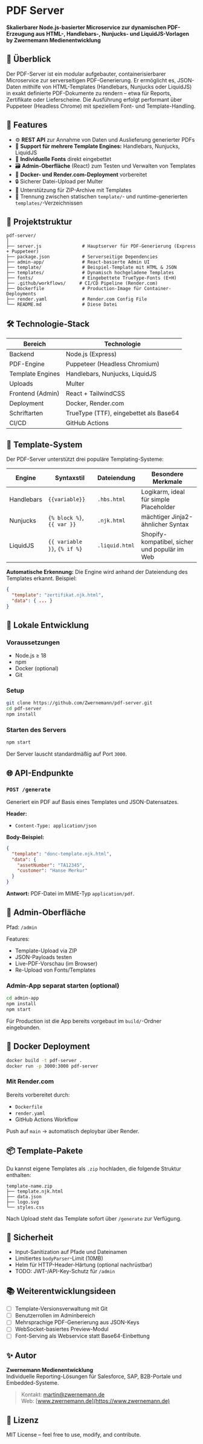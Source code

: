 
# PDF Server

**Skalierbarer Node.js-basierter Microservice zur dynamischen PDF-Erzeugung aus HTML-, Handlebars-, Nunjucks- und LiquidJS-Vorlagen**  
**by Zwernemann Medienentwicklung**

## 🧩 Überblick

Der PDF-Server ist ein modular aufgebauter, containerisierbarer Microservice zur serverseitigen PDF-Generierung. Er ermöglicht es, JSON-Daten mithilfe von HTML-Templates (Handlebars, Nunjucks oder LiquidJS) in exakt definierte PDF-Dokumente zu rendern – etwa für Reports, Zertifikate oder Lieferscheine. Die Ausführung erfolgt performant über Puppeteer (Headless Chrome) mit speziellem Font- und Template-Handling.

## 🚀 Features

- ⚙️ **REST API** zur Annahme von Daten und Auslieferung generierter PDFs
- 📄 **Support für mehrere Template Engines:** Handlebars, Nunjucks, LiquidJS
- 🎨 **Individuelle Fonts**  direkt eingebettet
- 🗃️ **Admin-Oberfläche** (React) zum Testen und Verwalten von Templates
- 🐳 **Docker- und Render.com-Deployment** vorbereitet
- 🔒 Sicherer Datei-Upload per Multer
- 🔁 Unterstützung für ZIP-Archive mit Templates
- 📁 Trennung zwischen statischen `template/`- und runtime-generierten `templates/`-Verzeichnissen

## 📂 Projektstruktur

```plaintext
pdf-server/
│
├── server.js               # Hauptserver für PDF-Generierung (Express + Puppeteer)
├── package.json            # Serverseitige Dependencies
├── admin-app/              # React-basierte Admin UI
├── template/               # Beispiel-Template mit HTML & JSON
├── templates/              # Dynamisch hochgeladene Templates
├── fonts/                  # Eingebettete TrueType-Fonts (E+H)
├── .github/workflows/     # CI/CD Pipeline (Render.com)
├── Dockerfile              # Production-Image für Container-Deployments
├── render.yaml             # Render.com Config File
└── README.md               # Diese Datei
```

## 🛠️ Technologie-Stack

| Bereich            | Technologie                                |
|--------------------|---------------------------------------------|
| Backend            | Node.js (Express)                          |
| PDF-Engine         | Puppeteer (Headless Chromium)              |
| Template Engines   | Handlebars, Nunjucks, LiquidJS             |
| Uploads            | Multer                                     |
| Frontend (Admin)   | React + TailwindCSS                        |
| Deployment         | Docker, Render.com                         |
| Schriftarten       | TrueType (TTF), eingebettet als Base64     |
| CI/CD              | GitHub Actions                             |

## 📐 Template-System

Der PDF-Server unterstützt drei populäre Templating-Systeme:

| Engine      | Syntaxstil                        | Dateiendung    | Besondere Merkmale                            |
|-------------|------------------------------------|----------------|-----------------------------------------------|
| Handlebars  | `{{variable}}`                     | `.hbs.html`    | Logikarm, ideal für simple Placeholder         |
| Nunjucks    | `{% block %}`, `{{ var }}`         | `.njk.html`    | mächtiger Jinja2-ähnlicher Syntax              |
| LiquidJS    | `{{ variable }}`, `{% if %}`       | `.liquid.html` | Shopify-kompatibel, sicher und populär im Web |

**Automatische Erkennung:** Die Engine wird anhand der Dateiendung des Templates erkannt. Beispiel:

```json
{
  "template": "zertifikat.njk.html",
  "data": { ... }
}
```

## 🔧 Lokale Entwicklung

### Voraussetzungen

- Node.js ≥ 18
- npm
- Docker (optional)
- Git

### Setup

```bash
git clone https://github.com/Zwernemann/pdf-server.git
cd pdf-server
npm install
```

### Starten des Servers

```bash
npm start
```

Der Server lauscht standardmäßig auf Port `3000`.

## 🌐 API-Endpunkte

### `POST /generate`

Generiert ein PDF auf Basis eines Templates und JSON-Datensatzes.

**Header:**
- `Content-Type: application/json`

**Body-Beispiel:**
```json
{
  "template": "donc-template.njk.html",
  "data": {
    "assetNumber": "TA12345",
    "customer": "Hanse Merkur"
  }
}
```

**Antwort:**
PDF-Datei im MIME-Typ `application/pdf`.

## 🧪 Admin-Oberfläche

Pfad: `/admin`

Features:
- Template-Upload via ZIP
- JSON-Payloads testen
- Live-PDF-Vorschau (im Browser)
- Re-Upload von Fonts/Templates

### Admin-App separat starten (optional)

```bash
cd admin-app
npm install
npm start
```

Für Production ist die App bereits vorgebaut im `build/`-Ordner eingebunden.

## 🐳 Docker Deployment

```bash
docker build -t pdf-server .
docker run -p 3000:3000 pdf-server
```

### Mit Render.com

Bereits vorbereitet durch:
- `Dockerfile`
- `render.yaml`
- GitHub Actions Workflow

Push auf `main` → automatisch deploybar über Render.

## 📦 Template-Pakete

Du kannst eigene Templates als `.zip` hochladen, die folgende Struktur enthalten:

```
template-name.zip
├── template.njk.html
├── data.json
├── logo.svg
└── styles.css
```

Nach Upload steht das Template sofort über `/generate` zur Verfügung.

## 🔐 Sicherheit

- Input-Sanitization auf Pfade und Dateinamen
- Limitiertes `bodyParser`-Limit (10MB)
- Helm für HTTP-Header-Härtung (optional nachrüstbar)
- TODO: JWT-/API-Key-Schutz für `/admin`

## 📚 Weiterentwicklungsideen

- [ ] Template-Versionsverwaltung mit Git
- [ ] Benutzerrollen im Adminbereich
- [ ] Mehrsprachige PDF-Generierung aus JSON-Keys
- [ ] WebSocket-basiertes Preview-Modul
- [ ] Font-Serving als Webservice statt Base64-Einbettung

## ✨ Autor

**Zwernemann Medienentwicklung**  
Individuelle Reporting-Lösungen für Salesforce, SAP, B2B-Portale und Embedded-Systeme.

> Kontakt: martin@zwernemann.de  
> Web: [www.zwernemann.de](https://www.zwernemann.de)

## 📄 Lizenz

MIT License – feel free to use, modify, and contribute.
